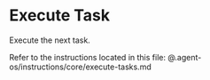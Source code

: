 # Execute Task

Execute the next task.

Refer to the instructions located in this file:
 @.agent-os/instructions/core/execute-tasks.md